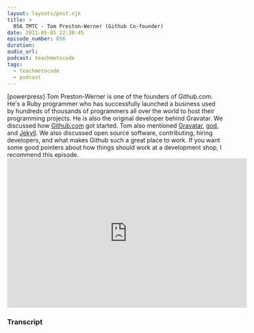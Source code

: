 ```yaml
---
layout: layouts/post.njk
title: >
  056 TMTC - Tom Preston-Werner (Github Co-founder)
date: 2011-05-05 22:30:45
episode_number: 056
duration:
audio_url:
podcast: teachmetocode
tags:
  - teachmetocode
  - podcast
---
```


[powerpress] Tom Preston-Werner is one of the founders of Github.com. He's a Ruby programmer who has successfully launched a business used by hundreds of thousands of programmers all over the world to host their programming projects. He is also the original developer behind Gravatar. We discussed how [Github.com](https://github.com) got started. Tom also mentioned [Gravatar](https://gravatar.com), [god](https://god.rubyforge.org), and [Jekyll](https://github.com/mojombo/jekyll). We also discussed open source software, contributing, hiring developers, and what makes Github such a great place to work. If you want some good pointers about how things should work at a development shop, I recommend this episode.<iframe src="https://www.youtube.com/embed/Wn1zx_HB-LU" width="560" height="349" frameborder="0" allowfullscreen="allowfullscreen"></iframe>

### Transcript
